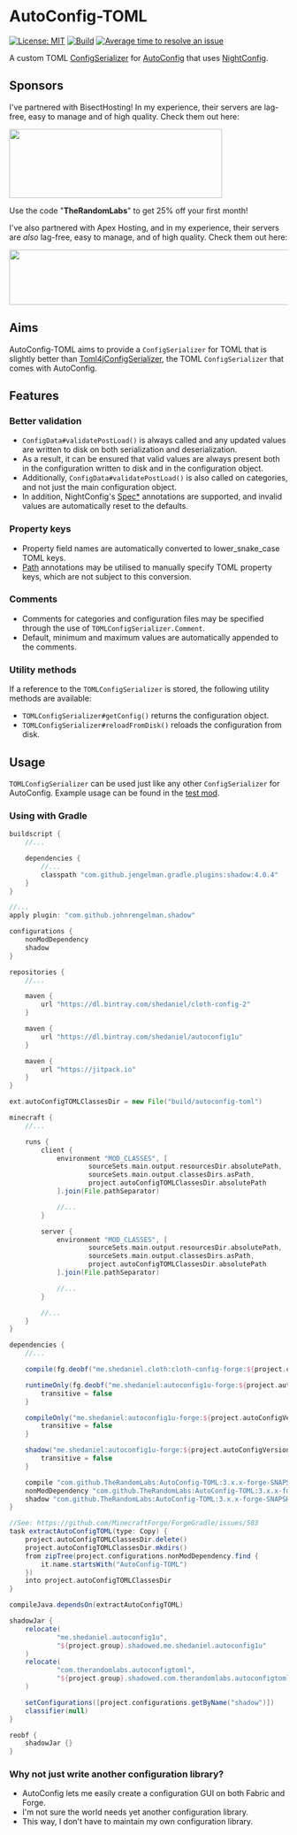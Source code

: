 # AutoConfig-TOML

[![License: MIT](https://img.shields.io/badge/License-MIT-green.svg)](https://opensource.org/licenses/MIT)
[![Build](https://jitci.com/gh/TheRandomLabs/AutoConfig-TOML/svg?branch=autoconfig-3.x.x-forge)](https://jitci.com/gh/TheRandomLabs/AutoConfig-TOML)
[![Average time to resolve an issue](http://isitmaintained.com/badge/resolution/TheRandomLabs/AutoConfig-TOML.svg)](http://isitmaintained.com/project/TheRandomLabs/AutoConfig-TOML "Average time to resolve an issue")

A custom TOML [ConfigSerializer](https://github.com/shedaniel/AutoConfig/blob/1.16/src/main/java/me/sargunvohra/mcmods/autoconfig1u/serializer/ConfigSerializer.java)
for [AutoConfig](https://github.com/shedaniel/AutoConfig/tree/1.16-forge) that uses
[NightConfig](https://github.com/TheElectronWill/night-config).

## Sponsors

I've partnered with BisectHosting! In my experience, their servers are lag-free, easy to manage and
of high quality. Check them out here:

<a href="https://bisecthosting.com/TheRandomLabs">
	<img src="https://www.bisecthosting.com/images/logos/dark_text@1538x500.png" width="385" height="125" border="0">
</a>

Use the code "**TheRandomLabs**" to get 25% off your first month!

I've also partnered with Apex Hosting, and in my experience, their servers are *also* lag-free,
easy to manage, and of high quality. Check them out here:

<a href="https://billing.apexminecrafthosting.com/aff.php?aff=3907">
	<img src="https://cdn.apexminecrafthosting.com/img/theme/apex-hosting-mobile.png" width="594" height="100" border="0">
</a>

## Aims

AutoConfig-TOML aims to provide a `ConfigSerializer` for TOML that is slightly better than
[Toml4jConfigSerializer](https://github.com/shedaniel/AutoConfig/blob/1.16-forge/src/main/java/me/shedaniel/autoconfig1u/serializer/Toml4jConfigSerializer.java),
the TOML `ConfigSerializer` that comes with AutoConfig.

## Features

### Better validation

* `ConfigData#validatePostLoad()` is always called and any updated values are written to disk on
both serialization and deserialization.
* As a result, it can be ensured that valid values are always present both in the configuration
written to disk and in the configuration object.
* Additionally, `ConfigData#validatePostLoad()` is also called on categories, and not just the main
configuration object.
* In addition, NightConfig's [Spec*](https://github.com/TheElectronWill/night-config/tree/master/core/src/main/java/com/electronwill/nightconfig/core/conversion)
annotations are supported, and invalid values are automatically reset to the defaults.

### Property keys

* Property field names are automatically converted to lower_snake_case TOML keys.
* [Path](https://github.com/TheElectronWill/night-config/blob/master/core/src/main/java/com/electronwill/nightconfig/core/conversion/Path.java)
annotations may be utilised to manually specify TOML property keys, which are not subject to this conversion.

### Comments

* Comments for categories and configuration files may be specified through the use of
`TOMLConfigSerializer.Comment`.
* Default, minimum and maximum values are automatically appended to the comments.

### Utility methods

If a reference to the `TOMLConfigSerializer` is stored, the following utility methods are
available:

* `TOMLConfigSerializer#getConfig()` returns the configuration object.
* `TOMLConfigSerializer#reloadFromDisk()` reloads the configuration from disk.

## Usage

`TOMLConfigSerializer` can be used just like any other `ConfigSerializer` for AutoConfig.
Example usage can be found in the [test mod](https://github.com/TheRandomLabs/AutoConfig-TOML/tree/autoconfig-3.x.x-forge/src/test).

### Using with Gradle

```groovy
buildscript {
	//...

	dependencies {
		//...
		classpath "com.github.jengelman.gradle.plugins:shadow:4.0.4"
	}
}

//...
apply plugin: "com.github.johnrengelman.shadow"

configurations {
	nonModDependency
	shadow
}

repositories {
	//...

	maven {
		url "https://dl.bintray.com/shedaniel/cloth-config-2"
	}

	maven {
		url "https://dl.bintray.com/shedaniel/autoconfig1u"
	}

	maven {
		url "https://jitpack.io"
	}
}

ext.autoConfigTOMLClassesDir = new File("build/autoconfig-toml")

minecraft {
	//...

	runs {
		client {
			environment "MOD_CLASSES", [
					sourceSets.main.output.resourcesDir.absolutePath,
					sourceSets.main.output.classesDirs.asPath,
					project.autoConfigTOMLClassesDir.absolutePath
			].join(File.pathSeparator)

			//...
		}

		server {
			environment "MOD_CLASSES", [
					sourceSets.main.output.resourcesDir.absolutePath,
					sourceSets.main.output.classesDirs.asPath,
					project.autoConfigTOMLClassesDir.absolutePath
			].join(File.pathSeparator)

			//...
		}

		//...
	}
}

dependencies {
	//...

	compile(fg.deobf("me.shedaniel.cloth:cloth-config-forge:${project.clothConfigVersion}"))

	runtimeOnly(fg.deobf("me.shedaniel:autoconfig1u-forge:${project.autoConfigVersion}")) {
		transitive = false
	}

	compileOnly("me.shedaniel:autoconfig1u-forge:${project.autoConfigVersion}") {
		transitive = false
	}

	shadow("me.shedaniel:autoconfig1u-forge:${project.autoConfigVersion}") {
		transitive = false
	}

	compile "com.github.TheRandomLabs:AutoConfig-TOML:3.x.x-forge-SNAPSHOT"
	nonModDependency "com.github.TheRandomLabs:AutoConfig-TOML:3.x.x-forge-SNAPSHOT"
	shadow "com.github.TheRandomLabs:AutoConfig-TOML:3.x.x-forge-SNAPSHOT"
}

//See: https://github.com/MinecraftForge/ForgeGradle/issues/583
task extractAutoConfigTOML(type: Copy) {
	project.autoConfigTOMLClassesDir.delete()
	project.autoConfigTOMLClassesDir.mkdirs()
	from zipTree(project.configurations.nonModDependency.find {
		it.name.startsWith("AutoConfig-TOML")
	})
	into project.autoConfigTOMLClassesDir
}

compileJava.dependsOn(extractAutoConfigTOML)

shadowJar {
	relocate(
			"me.shedaniel.autoconfig1u",
			"${project.group}.shadowed.me.shedaniel.autoconfig1u"
	)
	relocate(
			"com.therandomlabs.autoconfigtoml",
			"${project.group}.shadowed.com.therandomlabs.autoconfigtoml"
	)

	setConfigurations([project.configurations.getByName("shadow")])
	classifier(null)
}

reobf {
	shadowJar {}
}
```

### Why not just write another configuration library?

* AutoConfig lets me easily create a configuration GUI on both Fabric and Forge.
* I'm not sure the world needs yet another configuration library.
* This way, I don't have to maintain my own configuration library.
